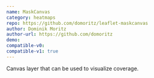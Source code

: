 ```yaml
---
name: MaskCanvas
category: heatmaps
repo: https://github.com/domoritz/leaflet-maskcanvas
author: Dominik Moritz
author-url: https://github.com/domoritz
demo: 
compatible-v0:
compatible-v1: true
---
```


Canvas layer that can be used to visualize coverage.
